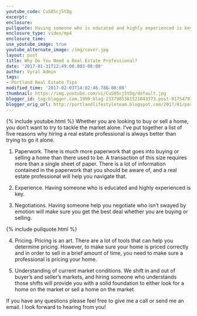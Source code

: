 ```yaml
---
youtube_code: CuS85cj5tDg
excerpt:
enclosure:
pullquote: Having someone who is educated and highly experienced is key.
enclosure_type: video/mp4
enclosure_time:
use_youtube_image: true
youtube_alternate_image: /img/cover.jpg
layout: post
title: Why Do You Need a Real Estate Professional?
date: '2017-01-31T12:49:00.003-08:00'
author: Vyral Admin
tags:
- Portland Real Estate Tips
modified_time: '2017-02-03T14:02:46.786-08:00'
thumbnail: https://img.youtube.com/vi/CuS85cj5tDg/default.jpg
blogger_id: tag:blogger.com,1999:blog-2337985381521843373.post-917547911936698839
blogger_orig_url: http://portlandlifestyleteam.blogspot.com/2017/01/portland-real-estate-agent-5-reasons-to.html
---
```

{% include youtube.html %}
Whether you are looking to buy or sell a home, you don’t want to try to tackle the market alone. I’ve put together a list of five reasons why hiring a real estate professional is always better than trying to go it alone.

1. Paperwork. There is much more paperwork that goes into buying or selling a home than there used to be. A transaction of this size requires more than a single sheet of paper. There is a lot of information contained in the paperwork that you should be aware of, and a real estate professional will help you navigate that.

2. Experience. Having someone who is educated and highly experienced is key.

3. Negotiations. Having someone help you negotiate who isn’t swayed by emotion will make sure you get the best deal whether you are buying or selling.

{% include pullquote.html %}

4. Pricing. Pricing is an art. There are a lot of tools that can help you determine pricing. However, to make sure your home is priced correctly and in order to sell in a brief amount of time, you need to make sure a professional is pricing your home.

5. Understanding of current market conditions. We shift in and out of buyer’s and seller’s markets, and hiring someone who understands those shifts will provide you with a solid foundation to either look for a home on the market or sell a home on the market.

If you have any questions please feel free to give me a call or send me an email. I look forward to hearing from you!
